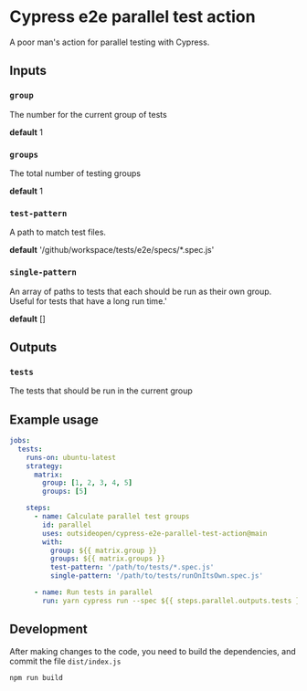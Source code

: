 # Cypress e2e parallel test action

A poor man's action for parallel testing with Cypress.

## Inputs

### `group`

The number for the current group of tests

**default** 1

### `groups`

The total number of testing groups

**default** 1

### `test-pattern`

A path to match test files.

**default** '/github/workspace/tests/e2e/specs/*.spec.js'

### `single-pattern`
An array of paths to tests that each should be run as their own group. Useful for tests that have a long run time.'

**default** []

## Outputs

### `tests`

The tests that should be run in the current group

## Example usage

```yaml
jobs:
  tests:
    runs-on: ubuntu-latest
    strategy:
      matrix:
        group: [1, 2, 3, 4, 5]
        groups: [5]

    steps:
      - name: Calculate parallel test groups
        id: parallel
        uses: outsideopen/cypress-e2e-parallel-test-action@main
        with:
          group: ${{ matrix.group }}
          groups: ${{ matrix.groups }}
          test-pattern: '/path/to/tests/*.spec.js'
          single-pattern: '/path/to/tests/runOnItsOwn.spec.js'

      - name: Run tests in parallel
        run: yarn cypress run --spec ${{ steps.parallel.outputs.tests }}
```

## Development

After making changes to the code, you need to build the dependencies, and commit the file `dist/index.js`

```bash
npm run build
```

